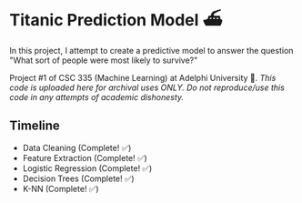 # Titanic Prediction Model ⛴️

In this project, I attempt to create a predictive model to answer the question "What sort of people were most likely to survive?"

Project #1 of CSC 335 (Machine Learning) at Adelphi University 🏫. *This code is uploaded here for archival uses ONLY. Do not reproduce/use this code in any attempts of academic dishonesty.*

## Timeline

- Data Cleaning (Complete! ✅)
- Feature Extraction (Complete! ✅)
- Logistic Regression (Complete! ✅)
- Decision Trees (Complete! ✅)
- K-NN (Complete! ✅)